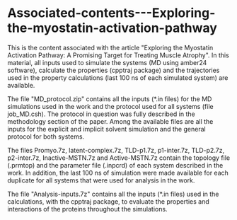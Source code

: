 # Associated-contents---Exploring-the-myostatin-activation-pathway

This is the content associated with the article "Exploring the Myostatin Activation Pathway: A Promising Target for Treating Muscle Atrophy". In this material, all inputs used to simulate the systems (MD using amber24 software), calculate the properties (cpptraj package) and the trajectories used in the property calculations (last 100 ns of each simulated system) are available.

The file "MD_protocol.zip" contains all the inputs (*.in files) for the MD simulations used in the work and the protocol used for all systems (file job_MD.csh). The protocol in question was fully described in the methodology section of the paper. Among the available files are all the inputs for the explicit and implicit solvent simulation and the general protocol for both systems.

The files Promyo.7z, latent-complex.7z, TLD-p1.7z, p1-inter.7z, TLD-p2.7z, p2-inter.7z, Inactive-MSTN.7z and Active-MSTN.7z contain the topology file (.prmtop) and the parameter file (.inpcrd) of each system described in the work. In addition, the last 100 ns of simulation were made available for each duplicate for all systems that were used for analysis in the work.

The file "Analysis-inputs.7z" contains all the inputs (*.in files) used in the calculations, with the cpptraj package, to evaluate the properties and interactions of the proteins throughout the simulations.
